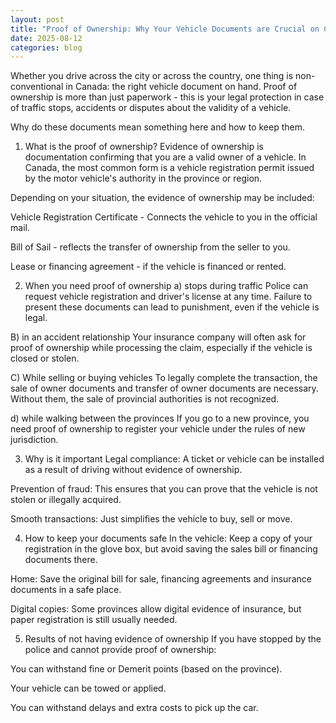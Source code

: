 ```yaml
---
layout: post
title: "Proof of Ownership: Why Your Vehicle Documents are Crucial on Canadian Roads"
date: 2025-08-12
categories: blog
---
```


Whether you drive across the city or across the country, one thing is non-conventional in Canada: the right vehicle document on hand. Proof of ownership is more than just paperwork - this is your legal protection in case of traffic stops, accidents or disputes about the validity of a vehicle.

Why do these documents mean something here and how to keep them.

1. What is the proof of ownership?
Evidence of ownership is documentation confirming that you are a valid owner of a vehicle. In Canada, the most common form is a vehicle registration permit issued by the motor vehicle's authority in the province or region.

Depending on your situation, the evidence of ownership may be included:

Vehicle Registration Certificate - Connects the vehicle to you in the official mail.

Bill of Sail - reflects the transfer of ownership from the seller to you.

Lease or financing agreement - if the vehicle is financed or rented.

2. When you need proof of ownership
a) stops during traffic
Police can request vehicle registration and driver's license at any time. Failure to present these documents can lead to punishment, even if the vehicle is legal.

B) in an accident relationship
Your insurance company will often ask for proof of ownership while processing the claim, especially if the vehicle is closed or stolen.

C) While selling or buying vehicles
To legally complete the transaction, the sale of owner documents and transfer of owner documents are necessary. Without them, the sale of provincial authorities is not recognized.

d) while walking between the provinces
If you go to a new province, you need proof of ownership to register your vehicle under the rules of new jurisdiction.

3. Why is it important
Legal compliance: A ticket or vehicle can be installed as a result of driving without evidence of ownership.

Prevention of fraud: This ensures that you can prove that the vehicle is not stolen or illegally acquired.

Smooth transactions: Just simplifies the vehicle to buy, sell or move.

4. How to keep your documents safe
In the vehicle: Keep a copy of your registration in the glove box, but avoid saving the sales bill or financing documents there.

Home: Save the original bill for sale, financing agreements and insurance documents in a safe place.

Digital copies: Some provinces allow digital evidence of insurance, but paper registration is still usually needed.

5. Results of not having evidence of ownership
If you have stopped by the police and cannot provide proof of ownership:

You can withstand fine or Demerit points (based on the province).

Your vehicle can be towed or applied.

You can withstand delays and extra costs to pick up the car.